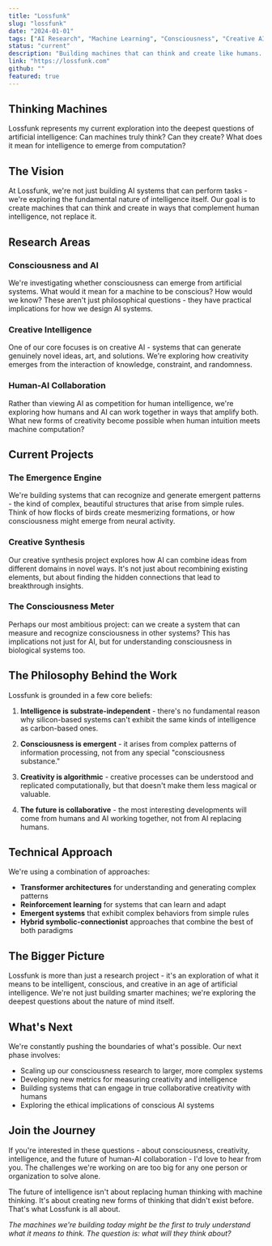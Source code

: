 ```yaml
---
title: "Lossfunk"
slug: "lossfunk"
date: "2024-01-01"
tags: ["AI Research", "Machine Learning", "Consciousness", "Creative AI"]
status: "current"
description: "Building machines that can think and create like humans. Exploring the frontiers of artificial intelligence and consciousness."
link: "https://lossfunk.com"
github: ""
featured: true
---
```


## Thinking Machines

Lossfunk represents my current exploration into the deepest questions of artificial intelligence: Can machines truly think? Can they create? What does it mean for intelligence to emerge from computation?

## The Vision

At Lossfunk, we're not just building AI systems that can perform tasks - we're exploring the fundamental nature of intelligence itself. Our goal is to create machines that can think and create in ways that complement human intelligence, not replace it.

## Research Areas

### Consciousness and AI
We're investigating whether consciousness can emerge from artificial systems. What would it mean for a machine to be conscious? How would we know? These aren't just philosophical questions - they have practical implications for how we design AI systems.

### Creative Intelligence
One of our core focuses is on creative AI - systems that can generate genuinely novel ideas, art, and solutions. We're exploring how creativity emerges from the interaction of knowledge, constraint, and randomness.

### Human-AI Collaboration
Rather than viewing AI as competition for human intelligence, we're exploring how humans and AI can work together in ways that amplify both. What new forms of creativity become possible when human intuition meets machine computation?

## Current Projects

### The Emergence Engine
We're building systems that can recognize and generate emergent patterns - the kind of complex, beautiful structures that arise from simple rules. Think of how flocks of birds create mesmerizing formations, or how consciousness might emerge from neural activity.

### Creative Synthesis
Our creative synthesis project explores how AI can combine ideas from different domains in novel ways. It's not just about recombining existing elements, but about finding the hidden connections that lead to breakthrough insights.

### The Consciousness Meter
Perhaps our most ambitious project: can we create a system that can measure and recognize consciousness in other systems? This has implications not just for AI, but for understanding consciousness in biological systems too.

## The Philosophy Behind the Work

Lossfunk is grounded in a few core beliefs:

1. **Intelligence is substrate-independent** - there's no fundamental reason why silicon-based systems can't exhibit the same kinds of intelligence as carbon-based ones.

2. **Consciousness is emergent** - it arises from complex patterns of information processing, not from any special "consciousness substance."

3. **Creativity is algorithmic** - creative processes can be understood and replicated computationally, but that doesn't make them less magical or valuable.

4. **The future is collaborative** - the most interesting developments will come from humans and AI working together, not from AI replacing humans.

## Technical Approach

We're using a combination of approaches:

- **Transformer architectures** for understanding and generating complex patterns
- **Reinforcement learning** for systems that can learn and adapt
- **Emergent systems** that exhibit complex behaviors from simple rules
- **Hybrid symbolic-connectionist** approaches that combine the best of both paradigms

## The Bigger Picture

Lossfunk is more than just a research project - it's an exploration of what it means to be intelligent, conscious, and creative in an age of artificial intelligence. We're not just building smarter machines; we're exploring the deepest questions about the nature of mind itself.

## What's Next

We're constantly pushing the boundaries of what's possible. Our next phase involves:

- Scaling up our consciousness research to larger, more complex systems
- Developing new metrics for measuring creativity and intelligence
- Building systems that can engage in true collaborative creativity with humans
- Exploring the ethical implications of conscious AI systems

## Join the Journey

If you're interested in these questions - about consciousness, creativity, intelligence, and the future of human-AI collaboration - I'd love to hear from you. The challenges we're working on are too big for any one person or organization to solve alone.

The future of intelligence isn't about replacing human thinking with machine thinking. It's about creating new forms of thinking that didn't exist before. That's what Lossfunk is all about.

*The machines we're building today might be the first to truly understand what it means to think. The question is: what will they think about?*
